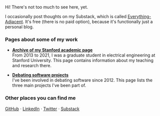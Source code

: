 Hi! There's not too much to see here, yet.

I occasionally post thoughts on my Substack, which is called [Everything-Adjacent](https://czlee.substack.com/). It's free (there is no paid option), because it's functionally just a personal blog.

### Pages about some of my work

- **[Archive of my Stanford academic page](stanford/)**<br />
  From 2013 to 2021, I was a graduate student in electrical engineering at Stanford University.
  This page contains information about my teaching and research there.

- **[Debating software projects](debating/)**<br />
  I've been involved in debating software since 2012. This page lists the three main projects I've
  been part of.

### Other places you can find me

[GitHub](https://github.com/czlee) ⋅
[LinkedIn](https://www.linkedin.com/in/czlee/) ⋅
[Twitter](https://twitter.com/czczlee) ⋅
[Substack](https://czlee.substack.com/)
